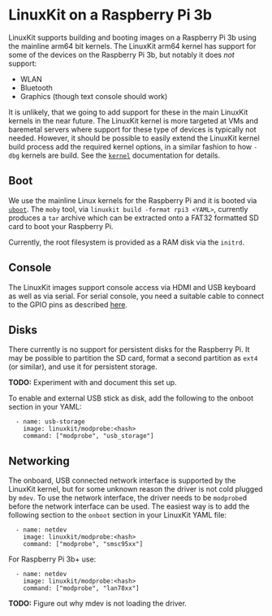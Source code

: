 # LinuxKit on a Raspberry Pi 3b

LinuxKit supports building and booting images on a Raspberry Pi 3b
using the mainline arm64 bit kernels. The LinuxKit arm64 kernel has
support for some of the devices on the Raspberry Pi 3b, but notably it
does *not* support:

- WLAN
- Bluetooth
- Graphics (though text console should work)

It is unlikely, that we going to add support for these in the main
LinuxKit kernels in the near future. The LinuxKit kernel is more
targeted at VMs and baremetal servers where support for these type of
devices is typically not needed. However, it should be possible to
easily extend the LinuxKit kernel build process add the required
kernel options, in a similar fashion to how `-dbg` kernels are
build. See the [`kernel`](./kernels.md) documentation for details.


## Boot

We use the mainline Linux kernels for the Raspberry Pi and it is
booted via [`uboot`](https://www.denx.de/wiki/U-Boot). The `moby`
tool, via `linuxkit build -format rpi3 <YAML>`, currently produces a `tar`
archive which can be extracted onto a FAT32 formatted SD card to boot
your Raspberry Pi.

Currently, the root filesystem is provided as a RAM disk via the
`initrd`.


## Console

The LinuxKit images support console access via HDMI and USB keyboard
as well as via serial. For serial console, you need a suitable cable
to connect to the GPIO pins as described
[here](https://elinux.org/RPi_Serial_Connection).


## Disks

There currently is no support for persistent disks for the Raspberry
Pi. It may be possible to partition the SD card, format a second
partition as `ext4` (or similar), and use it for persistent storage.

**TODO:** Experiment with and document this set up.

To enable and external USB stick as disk, add the following to the
onboot section in your YAML:

```
  - name: usb-storage
    image: linuxkit/modprobe:<hash>
    command: ["modprobe", "usb_storage"]
```

## Networking

The onboard, USB connected network interface is supported by the
LinuxKit kernel, but for some unknown reason the driver is not cold
plugged by `mdev`. To use the network interface, the driver needs to
be `modprobe`d before the network interface can be used. The easiest
way is to add the following section to the `onboot` section in your
LinuxKit YAML file:

```
  - name: netdev
    image: linuxkit/modprobe:<hash>
    command: ["modprobe", "smsc95xx"]
```

For Raspberry Pi 3b+ use:
```
  - name: netdev
    image: linuxkit/modprobe:<hash>
    command: ["modprobe", "lan78xx"]
```

**TODO:** Figure out why mdev is not loading the driver.
